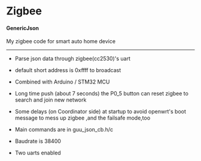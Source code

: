 # Zigbee

#### GenericJson
My zigbee code for smart auto home device 

----------
+ Parse json data through zigbee(cc2530)'s uart

+ default short address is 0xffff to broadcast 

+ Combined with Arduino / STM32 MCU 

+ Long time push (about 7 seconds) the P0_5 button can reset zigbee to search and join new network

+ Some delays (on Coordinator side)  at startup to avoid openwrt's boot message to mess up zigbee ,and the failsafe mode,too

+ Main commands are in guu_json_cb.h/c

+ Baudrate is 38400

+ Two uarts enabled






